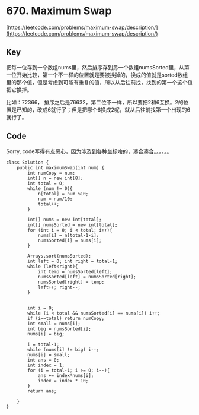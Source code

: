 # 670. Maximum Swap
[https://leetcode.com/problems/maximum-swap/description/](https://leetcode.com/problems/maximum-swap/description/)

## Key
把每一位存到一个数组nums里，然后排序存到另一个数组numsSorted里，从第一位开始比较，第一个不一样的位置就是要被换掉的，换成的值就是sorted数组里的那个值，但是考虑到可能有重复的值，所以从后往前找，找到的第一个这个值把它换掉。

比如：72366， 排序之后是76632，第二位不一样，所以要把2和6互换。2的位置是已知的，改成6就行了；但是把哪个6换成2呢，就从后往前找第一个出现的6就行了。

## Code
Sorry, code写得有点恶心，因为涉及到各种坐标啥的，凑合凑合。。。。。。
```
class Solution {
    public int maximumSwap(int num) {
        int numCopy = num;
        int[] n = new int[8];
        int total = 0;
        while (num != 0){
            n[total] = num %10;
            num = num/10;
            total++;
        }
    
        int[] nums = new int[total];
        int[] numsSorted = new int[total];
        for (int i = 0; i < total; i++){
            nums[i] = n[total-1-i];
            numsSorted[i] = nums[i];
        }
        
        Arrays.sort(numsSorted);
        int left = 0; int right = total-1;
        while (left<right){
            int temp = numsSorted[left];
            numsSorted[left] = numsSorted[right];
            numsSorted[right] = temp;
            left++; right--;
        }
        
    
        int i = 0;
        while (i < total && numsSorted[i] == nums[i]) i++;
        if (i==total) return numCopy;
        int small = nums[i];
        int big = numsSorted[i];
        nums[i] = big;
        
        i = total-1;
        while (nums[i] != big) i--;
        nums[i] = small;
        int ans = 0;
        int index = 1;
        for (i = total-1; i >= 0; i--){
            ans += index*nums[i];
            index = index * 10;
        }
        return ans;
        
    }
}
```
